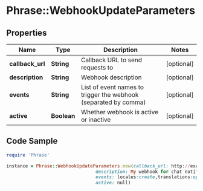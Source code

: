 # Phrase::WebhookUpdateParameters

## Properties

Name | Type | Description | Notes
------------ | ------------- | ------------- | -------------
**callback_url** | **String** | Callback URL to send requests to | [optional] 
**description** | **String** | Webhook description | [optional] 
**events** | **String** | List of event names to trigger the webhook (separated by comma) | [optional] 
**active** | **Boolean** | Whether webhook is active or inactive | [optional] 

## Code Sample

```ruby
require 'Phrase'

instance = Phrase::WebhookUpdateParameters.new(callback_url: http://example.com/hooks/phraseapp-notifications,
                                 description: My webhook for chat notifications,
                                 events: locales:create,translations:update,
                                 active: null)
```


